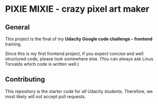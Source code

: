 # PIXIE MIXIE - crazy pixel art maker



## General

This project is the final of my **Udacity Google code challenge - frontend** training.

Since this is my first frontend project, if you expect concise and well structured code, please look somewhere else. (You can always ask Linus Torvalds which code is written well.)



## Contributing

This repository is the starter code for _all_ Udacity students. Therefore, we most likely will not accept pull requests.
